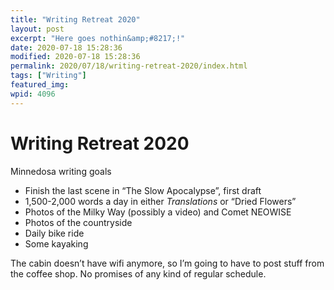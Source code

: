```yaml
---
title: "Writing Retreat 2020"
layout: post
excerpt: "Here goes nothin&amp;#8217;!"
date: 2020-07-18 15:28:36
modified: 2020-07-18 15:28:36
permalink: 2020/07/18/writing-retreat-2020/index.html
tags: ["Writing"]
featured_img: 
wpid: 4096
---
```


# Writing Retreat 2020

Minnedosa writing goals

- Finish the last scene in “The Slow Apocalypse”, first draft
- 1,500-2,000 words a day in either *Translations* or “Dried Flowers”
- Photos of the Milky Way (possibly a video) and Comet NEOWISE
- Photos of the countryside
- Daily bike ride
- Some kayaking

The cabin doesn’t have wifi anymore, so I’m going to have to post stuff from the coffee shop. No promises of any kind of regular schedule.